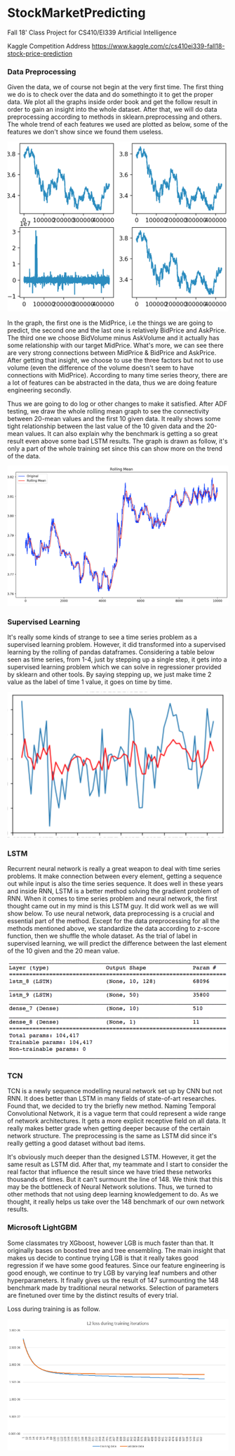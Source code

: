 # StockMarketPredicting
Fall 18' Class Project for CS410/EI339 Artificial Intelligence

Kaggle Competition Address <https://www.kaggle.com/c/cs410ei339-fall18-stock-price-prediction>

### Data Preprocessing

Given the data, we of course not begin at the very first time. The first thing we do is to check over the data and do somethingto it to get the proper data. We plot all the graphs inside order book and get the follow result in order to gain an insight into the whole dataset. After that, we will do data preprocessing according to methods in sklearn.preprocessing and others. The whole trend of each features we used are plotted as below, some of the features we don't show since we found them useless.

![stock](stock.png)

In the graph, the first one is the MidPrice, i.e the things we are going to predict, the second one and the last one is relatively BidPrice and AskPrice. The third one we choose BidVolume minus AskVolume and it actually has some relationship with our target MidPrice. What's more, we can see there are very strong connections between MidPrice \& BidPrice and AskPrice. After getting that insight, we choose to use the three factors but not to use volume (even the difference of the volume doesn't seem to have connections with MidPrice). According to many time series theory, there are a lot of features can be abstracted in the data, thus we are doing feature engineering secondly.

Thus we are going to do log or other changes to make it satisfied.  After ADF testing, we draw the whole rolling mean graph to see the connectivity between 20-mean values and the first 10 given data. It really shows some tight relationship between the last value of the 10 given data and the 20-mean values. It can also explain why the benchmark is getting a so great result even above some bad LSTM results. The graph is drawn as follow, it's only a part of the whole training set since this can show more on the trend of the data.

![try](rolling_mean.png)

### Supervised Learning

It's really some kinds of strange to see a time series problem as a supervised learning problem. However, it did transformed into a supervised learning by the rolling of pandas dataframes. Considering a table below seen as time series, from 1-4, just by stepping up a single step, it gets into a supervised learning problem which we can solve in regressioner provided by sklearn and other tools. By saying stepping up, we just make time 2 value as the label of time 1 value, it goes on time by time.

![prediction](prediction1.png)

### LSTM

Recurrent neural network is really a great weapon to deal with time series problems. It make connection between every element, getting a sequence out while input is also the time series sequence. It does well in these years and inside RNN, LSTM is a better method solving the gradient problem of RNN. When it comes to time series problem and neural network, the first thought came out in my mind is this LSTM guy. It did work well as we will show below. To use neural network, data preprocessing is a crucial and essential part of the method. Except for the data preprocessing for all the methods mentioned above, we standardize the data according to z-score function, then we shuffle the whole dataset. As the trial of label in supervised learning, we will predict the difference between the last element of the 10 given and the 20 mean value.

![LSTM](LSTM.png)



### TCN

TCN is a newly sequence modelling neural network set up by CNN but not RNN. It does better than LSTM in many fields of state-of-art researches. Found that, we decided to try the briefly new method. Naming Temporal Convolutional Network, it is a vague term that could represent a wide range of network architectures. It gets a more explicit receptive field on all data. It really makes better grade when getting deeper because of the certain network structure. The preprocessing is the same as LSTM did since it's really getting a good dataset without bad items.

It's obviously much deeper than the designed LSTM. However, it get the same result as LSTM did. After that, my teammate and I start to consider the real factor that influence the result since we have tried these networks thousands of times. But it can't surmount the line of 148. We think that this may be the bottleneck of Neural Network solutions. Thus, we turned to other methods that not using deep learning knowledgement to do. As we thought, it really helps us take over the 148 benchmark of our own network results.

### Microsoft LightGBM

Some classmates try XGboost, however LGB is much faster than that. It originally bases on boosted tree and tree ensembling. The main insight that makes us decide to continue trying LGB is that it really takes good regression if we have some good features. Since our feature engineering is good enough, we continue to try LGB by varying leaf numbers and other hyperparameters. It finally gives us the result of 147 surmounting the 148 benchmark made by traditional neural networks. Selection of parameters are finetuned over time by the distinct results of every trial.

Loss during training is as follow.

![loss](loss.png)